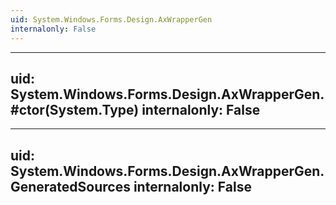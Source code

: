 ```yaml
---
uid: System.Windows.Forms.Design.AxWrapperGen
internalonly: False
---
```


---
uid: System.Windows.Forms.Design.AxWrapperGen.#ctor(System.Type)
internalonly: False
---

---
uid: System.Windows.Forms.Design.AxWrapperGen.GeneratedSources
internalonly: False
---
